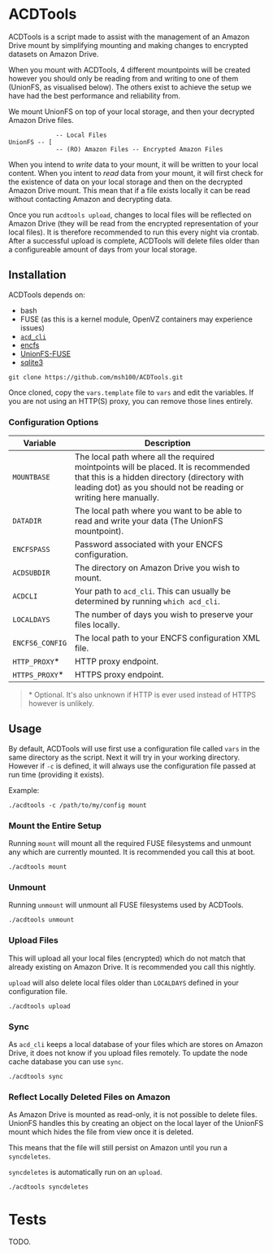 # ACDTools

ACDTools is a script made to assist with the management of an Amazon Drive mount by simplifying mounting and making changes to encrypted datasets on Amazon Drive.

When you mount with ACDTools, 4 different mountpoints will be created however you should only be reading from and writing to one of them (UnionFS, as visualised below). 
The others exist to achieve the setup we have had the best performance and reliability from.

We mount UnionFS on top of your local storage, and then your decrypted Amazon Drive files.

```
             -- Local Files
UnionFS -- [
             -- (RO) Amazon Files -- Encrypted Amazon Files
```

When you intend to *write* data to your mount, it will be written to your local content. 
When you intent to *read* data from your mount, it will first check for the existence of data on your local storage and then on the decrypted Amazon Drive mount.
This mean that if a file exists locally it can be read without contacting Amazon and decrypting data.

Once you run `acdtools upload`, changes to local files will be reflected on Amazon Drive (they will be read from the encrypted representation of your local files). 
It is therefore recommended to run this every night via crontab. 
After a successful upload is complete, ACDTools will delete files older than a configureable amount of days from your local storage.


## Installation

ACDTools depends on:

 * bash
 * FUSE (as this is a kernel module, OpenVZ containers may experience issues)
 * [`acd_cli`](https://github.com/yadayada/acd_cli)
 * [encfs](https://github.com/vgough/encfs)
 * [UnionFS-FUSE](https://github.com/rpodgorny/unionfs-fuse)
 * [sqlite3](https://www.sqlite.org/)

```
git clone https://github.com/msh100/ACDTools.git
```

Once cloned, copy the `vars.template` file to `vars` and edit the variables. If you are not using an HTTP(S) proxy, you can remove those lines entirely.


### Configuration Options

 Variable       | Description
----------------|-----------------------
`MOUNTBASE`     | The local path where all the required mointpoints will be placed. It is recommended that this is a hidden directory (directory with leading dot) as you should not be reading or writing here manually.
`DATADIR`       | The local path where you want to be able to read and write your data (The UnionFS mountpoint).
`ENCFSPASS`     | Password associated with your ENCFS configuration.
`ACDSUBDIR`     | The directory on Amazon Drive you wish to mount.
`ACDCLI`        | Your path to `acd_cli`. This can usually be determined by running `which acd_cli`.
`LOCALDAYS`     | The number of days you wish to preserve your files locally.
`ENCFS6_CONFIG` | The local path to your ENCFS configuration XML file.
`HTTP_PROXY`*   | HTTP proxy endpoint.
`HTTPS_PROXY`*  | HTTPS proxy endpoint.

> \* Optional. It's also unknown if HTTP is ever used instead of HTTPS however is unlikely.


## Usage

By default, ACDTools will use first use a configuration file called `vars` in the same directory as the script. Next it will try in your working directory. However if `-c` is defined, it will always use the configuration file passed at run time (providing it exists).

Example:

```
./acdtools -c /path/to/my/config mount
```


### Mount the Entire Setup

Running `mount` will mount all the required FUSE filesystems and unmount any which are currently mounted. 
It is recommended you call this at boot.

```
./acdtools mount
```


### Unmount

Running `unmount` will unmount all FUSE filesystems used by ACDTools.

```
./acdtools unmount
```


### Upload Files

This will upload all your local files (encrypted) which do not match that already existing on Amazon Drive. 
It is recommended you call this nightly.

`upload` will also delete local files older than `LOCALDAYS` defined in your configuration file.

```
./acdtools upload
```


### Sync

As `acd_cli` keeps a local database of your files which are stores on Amazon Drive, it does not know if you upload files remotely. To update the node cache database you can use `sync`.

```
./acdtools sync
```


### Reflect Locally Deleted Files on Amazon

As Amazon Drive is mounted as read-only, it is not possible to delete files. UnionFS handles this by creating an object on the local layer of the UnionFS mount which hides the file from view once it is deleted.

This means that the file will still persist on Amazon until you run a `syncdeletes`.

`syncdeletes` is automatically run on an `upload`.

```
./acdtools syncdeletes
```


# Tests

TODO.
